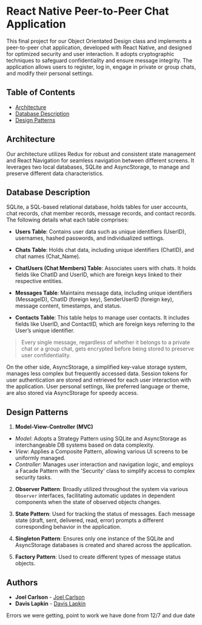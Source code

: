 # React Native Peer-to-Peer Chat Application

This final project for our Object Orientated Design class and implements a peer-to-peer chat application, developed with React Native, and designed for optimized security and user interaction. It adopts cryptographic techniques to safeguard confidentiality and ensure message integrity. The application allows users to register, log in, engage in private or group chats, and modify their personal settings.

## Table of Contents
-  [Architecture](#architecture)
-  [Database Description](#database-description)
-  [Design Patterns](#design-patterns)

## Architecture

Our architecture utilizes Redux for robust and consistent state management and React Navigation for seamless navigation between different screens. It leverages two local databases, SQLite and AsyncStorage, to manage and preserve different data characteristics.

## Database Description
SQLite, a SQL-based relational database, holds tables for user accounts, chat records, chat member records, message records, and contact records. The following details what each table comprises:

-    **Users Table**: Contains user data such as unique identifiers (UserID), usernames, hashed passwords, and individualized settings.
    
-    **Chats Table**: Holds chat data, including unique identifiers (ChatID), and chat names (Chat_Name).

-    **ChatUsers (Chat Members) Table**: Associates users with chats. It holds fields like ChatID and UserID, which are foreign keys linked to their respective entities. 
    
-    **Messages Table**: Maintains message data, including unique identifiers (MessageID), ChatID (foreign key), SenderUserID (foreign key), message content, timestamps, and status.
    
-    **Contacts Table**: This table helps to manage user contacts. It includes fields like UserID, and ContactID, which are foreign keys referring to the User’s unique identifier.

>Every single message, regardless of whether it belongs to a private chat or a group chat, gets encrypted before being stored to preserve user confidentiality.
>

On the other side, AsyncStorage, a simplified key-value storage system, manages less complex but frequently accessed data. Session tokens for user authentication are stored and retrieved for each user interaction with the application. User personal settings, like preferred language or theme, are also stored via AsyncStorage for speedy access.

## Design Patterns

1. **Model-View-Controller (MVC)**
- _Model_: Adopts a Strategy Pattern using SQLite and AsyncStorage as interchangeable DB systems based on data complexity.
- _View_: Applies a Composite Pattern, allowing various UI screens to be uniformly managed.
- _Controller_: Manages user interaction and navigation logic, and employs a Facade Pattern with the 'Security' class to simplify access to complex security tasks.

2. **Observer Pattern**: Broadly utilized throughout the system via various `Observer` interfaces, facilitating automatic updates in dependent components when the state of observed objects changes.

3. **State Pattern**: Used for tracking the status of messages. Each message state (draft, sent, delivered, read, error) prompts a different corresponding behavior in the application.

4. **Singleton Pattern**: Ensures only one instance of the SQLite and AsyncStorage databases is created and shared across the application.

5. **Factory Pattern**: Used to create different types of message status objects.

## Authors

-  **Joel Carlson**  - [Joel Carlson](https://github.com/JtxCo)
-  **Davis Lapkin**  - [Davis Lapkin](https://github.com/Smileydavisl)

Errors we were getting, point to work we have done from 12/7 and due date

